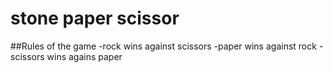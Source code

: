 # stone paper scissor

##Rules of the game
-rock wins against scissors
-paper wins against rock
-scissors wins agains paper
